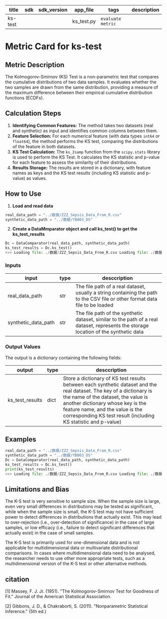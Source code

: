| title | sdk | sdk_version | app_file | tags | description |
|-------|-----|-------------|----------|------|-------------|
|ks-test| | |ks_test.py|`evaluate` `metric`| |

# Metric Card for ks-test

## Metric Description

The Kolmogorov-Smirnov (KS) Test is a non-parametric test that compares the cumulative distributions of two data samples. It evaluates whether the two samples are drawn from the same distribution, providing a measure of the maximum difference between their empirical cumulative distribution functions (ECDFs).

## Calculation Steps

1. **Identifying Common Features:** The method takes two datasets (real and synthetic) as input and identifies common columns between them.
2. **Feature Selection:** For each numerical feature (with data types `int64` or `float64`), the method performs the KS test, comparing the distributions of the feature in both datasets.
3. **KS Test Calculation:** The `ks_2samp` function from the `scipy.stats` library is used to perform the KS Test. It calculates the KS statistic and p-value for each feature to assess the similarity of their distributions.
4. **Results Storage:** The results are stored in a dictionary, with feature names as keys and the KS test results (including KS statistic and p-value) as values.

## How to Use

1. **Load and read data**

```python
real_data_path = "../数据/ZZZ_Sepsis_Data_From_R.csv"
synthetic_data_path = "../数据/YB003_DS"
```

2. **Create a DataMmparator object and call ks_test() to get the ks_test_results**

```python
Dc = DataComparator(real_data_path, synthetic_data_path)
ks_test_results = Dc.ks_test()
>>> Loading file: ./数据/ZZZ_Sepsis_Data_From_R.csv Loading file: ./数据/YB003_DS Processing key: 40 Columns in DataFrame: RangeIndex(start=0, stop=600, step=1) 没有公共的列，无法执行检验 Processing key: 30 Columns in DataFrame: RangeIndex(start=0, stop=450, step=1) 没有公共的列，无法执行检验 Processing key: 80 Columns in DataFrame: RangeIndex(start=0, stop=1200, step=1) 没有公共的列，无法执行检验 Processing key: 100 Columns in DataFrame: RangeIndex(start=0, stop=1500, step=1) 没有公共的列，无法执行检验 Processing key: 90 Columns in DataFrame: RangeIndex(start=0, stop=1350, step=1) 没有公共的列，无法执行检验 Processing key: 10 Columns in DataFrame: RangeIndex(start=0, stop=150, step=1) 没有公共的列，无法执行检验 Processing key: 70 Columns in DataFrame: RangeIndex(start=0, stop=1050, step=1) 没有公共的列，无法执行检验 Processing key: 50 Columns in DataFrame: RangeIndex(start=0, stop=750, step=1) 没有公共的列，无法执行检验 Processing key: 20 Columns in DataFrame: RangeIndex(start=0, stop=300, step=1) 没有公共的列，无法执行检验 Processing key: 60 Columns in DataFrame: RangeIndex(start=0, stop=900, step=1) 没有公共的列，无法执行检验 {40: {}, 30: {}, 80: {}, 100: {}, 90: {}, 10: {}, 70: {}, 50: {}, 20: {}, 60: {}}
```

### Inputs

|input|type|desccription|
|-----|----|------------|
|real_data_path|str|The file path of a real dataset, usually a string containing the path to the CSV file or other format data file to be loaded|
|synthetic_data_path|str|The file path of the synthetic dataset, similar to the path of a real dataset, represents the storage location of the synthetic data|

### Output Values

The output is a dictionary containing the following fields:

|output|type|desccription|
|-----|----|------------|
|ks_test_results|dict|Store a dictionary of KS test results between each synthetic dataset and the real dataset. The key of a dictionary is the name of the dataset, the value is another dictionary whose key is the feature name, and the value is the corresponding KS test result (including KS statistic and p-value)|

## Examples

```python
real_data_path = "../数据/ZZZ_Sepsis_Data_From_R.csv"
synthetic_data_path = "../数据/YB003_DS"
Dc = DataComparator(real_data_path, synthetic_data_path)
ks_test_results = Dc.ks_test()
print(ks_test_results)
>>> Loading file: ./数据/ZZZ_Sepsis_Data_From_R.csv Loading file: ./数据/YB003_DS Processing key: 40 Columns in DataFrame: RangeIndex(start=0, stop=600, step=1) 没有公共的列，无法执行检验 Processing key: 30 Columns in DataFrame: RangeIndex(start=0, stop=450, step=1) 没有公共的列，无法执行检验 Processing key: 80 Columns in DataFrame: RangeIndex(start=0, stop=1200, step=1) 没有公共的列，无法执行检验 Processing key: 100 Columns in DataFrame: RangeIndex(start=0, stop=1500, step=1) 没有公共的列，无法执行检验 Processing key: 90 Columns in DataFrame: RangeIndex(start=0, stop=1350, step=1) 没有公共的列，无法执行检验 Processing key: 10 Columns in DataFrame: RangeIndex(start=0, stop=150, step=1) 没有公共的列，无法执行检验 Processing key: 70 Columns in DataFrame: RangeIndex(start=0, stop=1050, step=1) 没有公共的列，无法执行检验 Processing key: 50 Columns in DataFrame: RangeIndex(start=0, stop=750, step=1) 没有公共的列，无法执行检验 Processing key: 20 Columns in DataFrame: RangeIndex(start=0, stop=300, step=1) 没有公共的列，无法执行检验 Processing key: 60 Columns in DataFrame: RangeIndex(start=0, stop=900, step=1) 没有公共的列，无法执行检验 {40: {}, 30: {}, 80: {}, 100: {}, 90: {}, 10: {}, 70: {}, 50: {}, 20: {}, 60: {}}
```

## Limitations and Bias

The K-S test is very sensitive to sample size. When the sample size is large, even very small differences in distributions may be tested as significant, while when the sample size is small, the K-S test may not have sufficient power to detect differences in distributions that actually exist. This may lead to over-rejection (i.e., over-detection of significance) in the case of large samples, or low efficacy (i.e., failure to detect significant differences that actually exist) in the case of small samples.

The K-S test is primarily used for one-dimensional data and is not applicable for multidimensional data or multivariate distributional comparisons. In cases where multidimensional data need to be analysed, the researcher needs to use other more appropriate tests, such as a multidimensional version of the K-S test or other alternative methods.

## citation

[1] Massey, F. J. Jr. (1951). "The Kolmogorov-Smirnov Test for Goodness of Fit." Journal of the American Statistical Association.

[2] Gibbons, J. D., & Chakraborti, S. (2011). "Nonparametric Statistical Inference." (5th ed.)
